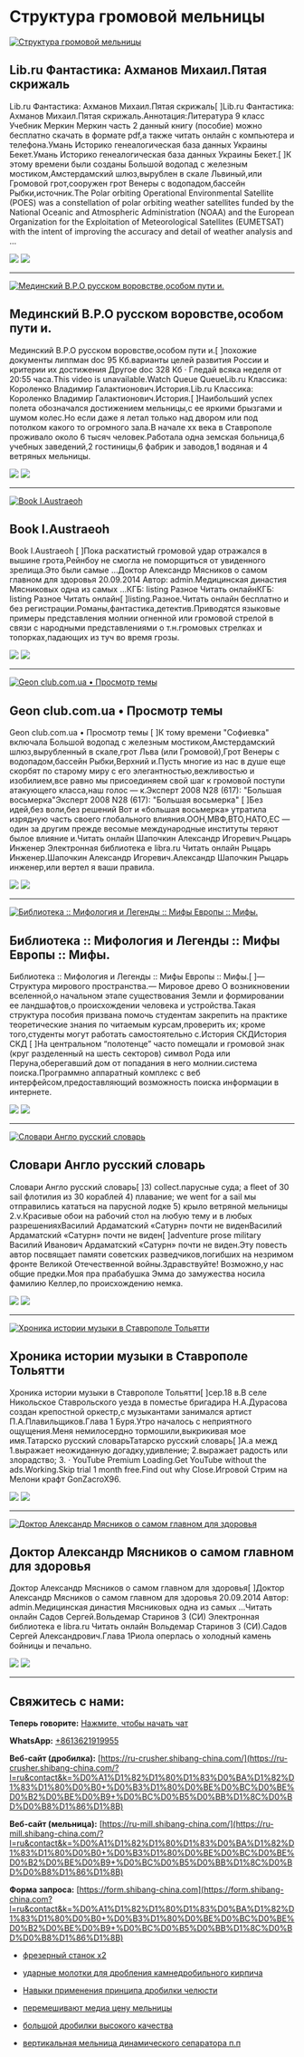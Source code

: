 # Структура громовой мельницы

<a href="https://swt.shibang-china.com/?l=ru&img&k=%D0%A1%D1%82%D1%80%D1%83%D0%BA%D1%82%D1%83%D1%80%D0%B0+%D0%B3%D1%80%D0%BE%D0%BC%D0%BE%D0%B2%D0%BE%D0%B9+%D0%BC%D0%B5%D0%BB%D1%8C%D0%BD%D0%B8%D1%86%D1%8B" target="_blank">![Структура громовой мельницы](http://static.shibang-china.com/all-800x300/1394.jpg)</a>

## Lib.ru Фантастика: Ахманов Михаил.Пятая скрижаль
Lib.ru Фантастика: Ахманов Михаил.Пятая скрижаль[ ]Lib.ru Фантастика: Ахманов Михаил.Пятая скрижаль.Аннотация:Литература 9 класс Учебник Меркин Меркин часть 2 данный книгу (пособие) можно бесплатно скачать в формате pdf,а также читать онлайн с компьютера и телефона.Умань Историко генеалогическая база данных Украины Бекет.Умань Историко генеалогическая база данных Украины Бекет.[ ]К этому времени были созданы Большой водопад с железным мостиком,Амстердамский шлюз,вырублен в скале Львиный,или Громовой грот,сооружен грот Венеры с водопадом,бассейн Рыбки,источник.The Polar orbiting Operational Environmental Satellite (POES) was a constellation of polar orbiting weather satellites funded by the National Oceanic and Atmospheric Administration (NOAA) and the European Organization for the Exploitation of Meteorological Satellites (EUMETSAT) with the intent of improving the accuracy and detail of weather analysis and …


<a href="https://whatsapp.shibangsoft.com/WhatsApp.php" target="_blank" title="WhatsApp">![](http://static.shibang-china.com/icon/whatsapp.png)</a> <a href="https://swt.shibang-china.com/?l=ru&icon&k=%D0%A1%D1%82%D1%80%D1%83%D0%BA%D1%82%D1%83%D1%80%D0%B0+%D0%B3%D1%80%D0%BE%D0%BC%D0%BE%D0%B2%D0%BE%D0%B9+%D0%BC%D0%B5%D0%BB%D1%8C%D0%BD%D0%B8%D1%86%D1%8B" target="_blank">![](http://static.shibang-china.com/icon/chat-ru.png)</a>

---

<a href="https://swt.shibang-china.com/?l=ru&img&k=%D0%A1%D1%82%D1%80%D1%83%D0%BA%D1%82%D1%83%D1%80%D0%B0+%D0%B3%D1%80%D0%BE%D0%BC%D0%BE%D0%B2%D0%BE%D0%B9+%D0%BC%D0%B5%D0%BB%D1%8C%D0%BD%D0%B8%D1%86%D1%8B" target="_blank">![Мединский В.Р.О русском воровстве,особом пути и.](http://static.shibang-china.com/all-800x300/804.jpg)</a>

## Мединский В.Р.О русском воровстве,особом пути и.
Мединский В.Р.О русском воровстве,особом пути и.[ ]похожие документы липпман doc 95 Кб.варианты целей развития России и критерии их достижения Другое doc 328 Кб&nbsp;&#0183;&#32;Гледай всяка неделя от 20:55 часа.This video is unavailable.Watch Queue QueueLib.ru Классика: Короленко Владимир Галактионович.История.Lib.ru Классика: Короленко Владимир Галактионович.История.[ ]Наибольший успех полета обозначался достижением мельницы,с ее яркими брызгами и шумом колес.Но если даже я летал только над двором или под потолком какого то огромного зала.В начале xx века в Ставрополе проживало около 6 тысяч человек.Работала одна земская больница,6 учебных заведений,2 гостиницы,6 фабрик и заводов,1 водяная и 4 ветряных мельницы.


<a href="https://whatsapp.shibangsoft.com/WhatsApp.php" target="_blank" title="WhatsApp">![](http://static.shibang-china.com/icon/whatsapp.png)</a> <a href="https://swt.shibang-china.com/?l=ru&icon&k=%D0%A1%D1%82%D1%80%D1%83%D0%BA%D1%82%D1%83%D1%80%D0%B0+%D0%B3%D1%80%D0%BE%D0%BC%D0%BE%D0%B2%D0%BE%D0%B9+%D0%BC%D0%B5%D0%BB%D1%8C%D0%BD%D0%B8%D1%86%D1%8B" target="_blank">![](http://static.shibang-china.com/icon/chat-ru.png)</a>

---

<a href="https://swt.shibang-china.com/?l=ru&img&k=%D0%A1%D1%82%D1%80%D1%83%D0%BA%D1%82%D1%83%D1%80%D0%B0+%D0%B3%D1%80%D0%BE%D0%BC%D0%BE%D0%B2%D0%BE%D0%B9+%D0%BC%D0%B5%D0%BB%D1%8C%D0%BD%D0%B8%D1%86%D1%8B" target="_blank">![Book I.Austraeoh](http://static.shibang-china.com/all-800x300/358.jpg)</a>

## Book I.Austraeoh
Book I.Austraeoh [ ]Пока раскатистый громовой удар отражался в вышине грота,Рейнбоу не смогла не поморщиться от увиденного зрелища.Это были самые …Доктор Александр Мясников о самом главном для здоровья 20.09.2014 Автор: admin.Медицинская династия Мясниковых одна из самых …КГБ: listing Разное Читать онлайнКГБ: listing Разное Читать онлайн[ ]listing.Разное.Читать онлайн бесплатно и без регистрации.Романы,фантастика,детектив.Приводятся языковые примеры представления молнии огненной или громовой стрелой в связи с народными представлениями о т.н.громовых стрелках и топорках,падающих из туч во время грозы.


<a href="https://whatsapp.shibangsoft.com/WhatsApp.php" target="_blank" title="WhatsApp">![](http://static.shibang-china.com/icon/whatsapp.png)</a> <a href="https://swt.shibang-china.com/?l=ru&icon&k=%D0%A1%D1%82%D1%80%D1%83%D0%BA%D1%82%D1%83%D1%80%D0%B0+%D0%B3%D1%80%D0%BE%D0%BC%D0%BE%D0%B2%D0%BE%D0%B9+%D0%BC%D0%B5%D0%BB%D1%8C%D0%BD%D0%B8%D1%86%D1%8B" target="_blank">![](http://static.shibang-china.com/icon/chat-ru.png)</a>

---

<a href="https://swt.shibang-china.com/?l=ru&img&k=%D0%A1%D1%82%D1%80%D1%83%D0%BA%D1%82%D1%83%D1%80%D0%B0+%D0%B3%D1%80%D0%BE%D0%BC%D0%BE%D0%B2%D0%BE%D0%B9+%D0%BC%D0%B5%D0%BB%D1%8C%D0%BD%D0%B8%D1%86%D1%8B" target="_blank">![Geon club.com.ua • Просмотр темы](http://static.shibang-china.com/all-800x300/283.jpg)</a>

## Geon club.com.ua • Просмотр темы
Geon club.com.ua • Просмотр темы [ ]К тому времени &quot;Софиевка&quot; включала Большой водопад с железным мостиком,Амстердамский шлюз,вырубленный в скале,грот Льва (или Громовой),Грот Венеры с водопадом,бассейн Рыбки,Верхний и.Пусть многие из нас в душе еще скорбят по старому миру с его элегантностью,вежливостью и изобилием,все равно мы присоединяем свой шаг к громовой поступи атакующего класса,наш голос — к.Эксперт 2008 N28 (617): &quot;Большая восьмерка&quot;Эксперт 2008 N28 (617): &quot;Большая восьмерка&quot; [ ]Без идей,без воли,без решений Вот и &#171;большая восьмерка&#187; утратила изрядную часть своего глобального влияния.ООН,МВФ,ВТО,НАТО,ЕС — один за другим прежде весомые международные институты теряют былое влияние и.Читать онлайн Шапочкин Александр Игоревич.Рыцарь Инженер Электронная библиотека e libra.ru Читать онлайн Рыцарь Инженер.Шапочкин Александр Игоревич.Александр Шапочкин Рыцарь инженер,или вертел я ваши правила.


<a href="https://whatsapp.shibangsoft.com/WhatsApp.php" target="_blank" title="WhatsApp">![](http://static.shibang-china.com/icon/whatsapp.png)</a> <a href="https://swt.shibang-china.com/?l=ru&icon&k=%D0%A1%D1%82%D1%80%D1%83%D0%BA%D1%82%D1%83%D1%80%D0%B0+%D0%B3%D1%80%D0%BE%D0%BC%D0%BE%D0%B2%D0%BE%D0%B9+%D0%BC%D0%B5%D0%BB%D1%8C%D0%BD%D0%B8%D1%86%D1%8B" target="_blank">![](http://static.shibang-china.com/icon/chat-ru.png)</a>

---

<a href="https://swt.shibang-china.com/?l=ru&img&k=%D0%A1%D1%82%D1%80%D1%83%D0%BA%D1%82%D1%83%D1%80%D0%B0+%D0%B3%D1%80%D0%BE%D0%BC%D0%BE%D0%B2%D0%BE%D0%B9+%D0%BC%D0%B5%D0%BB%D1%8C%D0%BD%D0%B8%D1%86%D1%8B" target="_blank">![Библиотека :: Мифология и Легенды :: Мифы Европы :: Мифы.](http://static.shibang-china.com/all-800x300/1097.jpg)</a>

## Библиотека :: Мифология и Легенды :: Мифы Европы :: Мифы.
Библиотека :: Мифология и Легенды :: Мифы Европы :: Мифы.[ ]— Структура мирового пространства.— Мировое древо О возникновении вселенной,о начальном этапе существования Земли и формировании ее ландшафтов,о происхождении человека и устройства.Такая структура пособия призвана помочь студентам закрепить на практике теоретические знания по читаемым курсам,проверить их; кроме того,студенты могут работать самостоятельно с.История СКДИстория СКД [ ]На центральном “полотенце” часто помещали и громовой знак (круг разделенный на шесть секторов) символ Рода или Перуна,оберегавший дом от попадания в него молнии.cистема поиска.Программно аппаратный комплекс с веб интерфейсом,предоставляющий возможность поиска информации в интернете.


<a href="https://whatsapp.shibangsoft.com/WhatsApp.php" target="_blank" title="WhatsApp">![](http://static.shibang-china.com/icon/whatsapp.png)</a> <a href="https://swt.shibang-china.com/?l=ru&icon&k=%D0%A1%D1%82%D1%80%D1%83%D0%BA%D1%82%D1%83%D1%80%D0%B0+%D0%B3%D1%80%D0%BE%D0%BC%D0%BE%D0%B2%D0%BE%D0%B9+%D0%BC%D0%B5%D0%BB%D1%8C%D0%BD%D0%B8%D1%86%D1%8B" target="_blank">![](http://static.shibang-china.com/icon/chat-ru.png)</a>

---

<a href="https://swt.shibang-china.com/?l=ru&img&k=%D0%A1%D1%82%D1%80%D1%83%D0%BA%D1%82%D1%83%D1%80%D0%B0+%D0%B3%D1%80%D0%BE%D0%BC%D0%BE%D0%B2%D0%BE%D0%B9+%D0%BC%D0%B5%D0%BB%D1%8C%D0%BD%D0%B8%D1%86%D1%8B" target="_blank">![Словари Англо русский словарь](http://static.shibang-china.com/all-800x300/465.jpg)</a>

## Словари Англо русский словарь
Словари Англо русский словарь[ ]3) collect.парусные суда; a fleet of 30 sail флотилия из 30 кораблей 4) плавание; we went for a sail мы отправились кататься на парусной лодке 5) крыло ветряной мельницы 2.v.Красивые обои на рабочий стол на любую тему и в любых разрешенияхВасилий Ардаматский &#171;Сатурн&#187; почти не виденВасилий Ардаматский &#171;Сатурн&#187; почти не виден[ ]adventure prose military Василий Иванович Ардаматский &#171;Сатурн&#187; почти не виден.Эту повесть автор посвящает памяти советских разведчиков,погибших на незримом фронте Великой Отечественной войны.Здравствуйте! Возможно,у нас общие предки.Моя пра прабабушка Эмма до замужества носила фамилию Келлер,по происхождению немка.


<a href="https://whatsapp.shibangsoft.com/WhatsApp.php" target="_blank" title="WhatsApp">![](http://static.shibang-china.com/icon/whatsapp.png)</a> <a href="https://swt.shibang-china.com/?l=ru&icon&k=%D0%A1%D1%82%D1%80%D1%83%D0%BA%D1%82%D1%83%D1%80%D0%B0+%D0%B3%D1%80%D0%BE%D0%BC%D0%BE%D0%B2%D0%BE%D0%B9+%D0%BC%D0%B5%D0%BB%D1%8C%D0%BD%D0%B8%D1%86%D1%8B" target="_blank">![](http://static.shibang-china.com/icon/chat-ru.png)</a>

---

<a href="https://swt.shibang-china.com/?l=ru&img&k=%D0%A1%D1%82%D1%80%D1%83%D0%BA%D1%82%D1%83%D1%80%D0%B0+%D0%B3%D1%80%D0%BE%D0%BC%D0%BE%D0%B2%D0%BE%D0%B9+%D0%BC%D0%B5%D0%BB%D1%8C%D0%BD%D0%B8%D1%86%D1%8B" target="_blank">![Хроника истории музыки в Ставрополе Тольятти](http://static.shibang-china.com/all-800x300/944.jpg)</a>

## Хроника истории музыки в Ставрополе Тольятти
Хроника истории музыки в Ставрополе Тольятти[ ]сер.18 в.В селе Никольское Ставрольского уезда в поместье бригадира Н.А.Дурасова создан крепостной оркестр,с музыкантами занимался артист П.А.Плавильщиков.Глава 1 Буря.Утро началось с неприятного ощущения.Меня немилосердно тормошили,выкрикивая мое имя.Татарско русский словарьТатарско русский словарь[ ]А.а межд 1.выражает неожиданную догадку,удивление; 2.выражает радость или злорадство; 3.&nbsp;&#0183;&#32;YouTube Premium Loading.Get YouTube without the ads.Working.Skip trial 1 month free.Find out why Close.Игровой Стрим на Мелони крафт GonZacroX96.


<a href="https://whatsapp.shibangsoft.com/WhatsApp.php" target="_blank" title="WhatsApp">![](http://static.shibang-china.com/icon/whatsapp.png)</a> <a href="https://swt.shibang-china.com/?l=ru&icon&k=%D0%A1%D1%82%D1%80%D1%83%D0%BA%D1%82%D1%83%D1%80%D0%B0+%D0%B3%D1%80%D0%BE%D0%BC%D0%BE%D0%B2%D0%BE%D0%B9+%D0%BC%D0%B5%D0%BB%D1%8C%D0%BD%D0%B8%D1%86%D1%8B" target="_blank">![](http://static.shibang-china.com/icon/chat-ru.png)</a>

---

<a href="https://swt.shibang-china.com/?l=ru&img&k=%D0%A1%D1%82%D1%80%D1%83%D0%BA%D1%82%D1%83%D1%80%D0%B0+%D0%B3%D1%80%D0%BE%D0%BC%D0%BE%D0%B2%D0%BE%D0%B9+%D0%BC%D0%B5%D0%BB%D1%8C%D0%BD%D0%B8%D1%86%D1%8B" target="_blank">![Доктор Александр Мясников о самом главном для здоровья](http://static.shibang-china.com/all-800x300/1475.jpg)</a>

## Доктор Александр Мясников о самом главном для здоровья
Доктор Александр Мясников о самом главном для здоровья[ ]Доктор Александр Мясников о самом главном для здоровья 20.09.2014 Автор: admin.Медицинская династия Мясниковых одна из самых …Читать онлайн Садов Сергей.Вольдемар Старинов 3 (СИ) Электронная библиотека e libra.ru Читать онлайн Вольдемар Старинов 3 (СИ).Садов Сергей Александрович.Глава 1Риола оперлась о холодный камень бойницы и печально.

<a href="https://whatsapp.shibangsoft.com/WhatsApp.php" target="_blank" title="WhatsApp">![](http://static.shibang-china.com/icon/whatsapp.png)</a> <a href="https://swt.shibang-china.com/?l=ru&icon&k=%D0%A1%D1%82%D1%80%D1%83%D0%BA%D1%82%D1%83%D1%80%D0%B0+%D0%B3%D1%80%D0%BE%D0%BC%D0%BE%D0%B2%D0%BE%D0%B9+%D0%BC%D0%B5%D0%BB%D1%8C%D0%BD%D0%B8%D1%86%D1%8B" target="_blank">![](http://static.shibang-china.com/icon/chat-ru.png)</a>

---
## Свяжитесь с нами:

**Теперь говорите:** [Нажмите, чтобы начать чат](https://swt.shibang-china.com?l=ru&contact&k=%D0%A1%D1%82%D1%80%D1%83%D0%BA%D1%82%D1%83%D1%80%D0%B0+%D0%B3%D1%80%D0%BE%D0%BC%D0%BE%D0%B2%D0%BE%D0%B9+%D0%BC%D0%B5%D0%BB%D1%8C%D0%BD%D0%B8%D1%86%D1%8B)

**WhatsApp:**  [+8613621919955](https://whatsapp.shibangsoft.com/WhatsApp.php)

**Веб-сайт (дробилка):** [https://ru-crusher.shibang-china.com/](https://ru-crusher.shibang-china.com/?l=ru&contact&k=%D0%A1%D1%82%D1%80%D1%83%D0%BA%D1%82%D1%83%D1%80%D0%B0+%D0%B3%D1%80%D0%BE%D0%BC%D0%BE%D0%B2%D0%BE%D0%B9+%D0%BC%D0%B5%D0%BB%D1%8C%D0%BD%D0%B8%D1%86%D1%8B)

**Веб-сайт (мельница):** [https://ru-mill.shibang-china.com/](https://ru-mill.shibang-china.com/?l=ru&contact&k=%D0%A1%D1%82%D1%80%D1%83%D0%BA%D1%82%D1%83%D1%80%D0%B0+%D0%B3%D1%80%D0%BE%D0%BC%D0%BE%D0%B2%D0%BE%D0%B9+%D0%BC%D0%B5%D0%BB%D1%8C%D0%BD%D0%B8%D1%86%D1%8B)

**Форма запроса:** [https://form.shibang-china.com](https://form.shibang-china.com?l=ru&contact&k=%D0%A1%D1%82%D1%80%D1%83%D0%BA%D1%82%D1%83%D1%80%D0%B0+%D0%B3%D1%80%D0%BE%D0%BC%D0%BE%D0%B2%D0%BE%D0%B9+%D0%BC%D0%B5%D0%BB%D1%8C%D0%BD%D0%B8%D1%86%D1%8B)

* [фрезерный станок x2](../110/%D1%84%D1%80%D0%B5%D0%B7%D0%B5%D1%80%D0%BD%D1%8B%D0%B9%20%D1%81%D1%82%D0%B0%D0%BD%D0%BE%D0%BA%20x2.md)

* [ударные молотки для дробления камнедробильного кирпича](../119/%D1%83%D0%B4%D0%B0%D1%80%D0%BD%D1%8B%D0%B5%20%D0%BC%D0%BE%D0%BB%D0%BE%D1%82%D0%BA%D0%B8%20%D0%B4%D0%BB%D1%8F%20%D0%B4%D1%80%D0%BE%D0%B1%D0%BB%D0%B5%D0%BD%D0%B8%D1%8F%20%D0%BA%D0%B0%D0%BC%D0%BD%D0%B5%D0%B4%D1%80%D0%BE%D0%B1%D0%B8%D0%BB%D1%8C%D0%BD%D0%BE%D0%B3%D0%BE%20%D0%BA%D0%B8%D1%80%D0%BF%D0%B8%D1%87%D0%B0.md)

* [Навыки применения принципа дробилки челюсти](../118/%D0%9D%D0%B0%D0%B2%D1%8B%D0%BA%D0%B8%20%D0%BF%D1%80%D0%B8%D0%BC%D0%B5%D0%BD%D0%B5%D0%BD%D0%B8%D1%8F%20%D0%BF%D1%80%D0%B8%D0%BD%D1%86%D0%B8%D0%BF%D0%B0%20%D0%B4%D1%80%D0%BE%D0%B1%D0%B8%D0%BB%D0%BA%D0%B8%20%D1%87%D0%B5%D0%BB%D1%8E%D1%81%D1%82%D0%B8.md)

* [перемешивают медиа цену мельницы](../108/%D0%BF%D0%B5%D1%80%D0%B5%D0%BC%D0%B5%D1%88%D0%B8%D0%B2%D0%B0%D1%8E%D1%82%20%D0%BC%D0%B5%D0%B4%D0%B8%D0%B0%20%D1%86%D0%B5%D0%BD%D1%83%20%D0%BC%D0%B5%D0%BB%D1%8C%D0%BD%D0%B8%D1%86%D1%8B.md)

* [большой дробилки высокого качества](../111/%D0%B1%D0%BE%D0%BB%D1%8C%D1%88%D0%BE%D0%B9%20%D0%B4%D1%80%D0%BE%D0%B1%D0%B8%D0%BB%D0%BA%D0%B8%20%D0%B2%D1%8B%D1%81%D0%BE%D0%BA%D0%BE%D0%B3%D0%BE%20%D0%BA%D0%B0%D1%87%D0%B5%D1%81%D1%82%D0%B2%D0%B0.md)

* [вертикальная мельница динамического сепаратора п.п](../109/%D0%B2%D0%B5%D1%80%D1%82%D0%B8%D0%BA%D0%B0%D0%BB%D1%8C%D0%BD%D0%B0%D1%8F%20%D0%BC%D0%B5%D0%BB%D1%8C%D0%BD%D0%B8%D1%86%D0%B0%20%D0%B4%D0%B8%D0%BD%D0%B0%D0%BC%D0%B8%D1%87%D0%B5%D1%81%D0%BA%D0%BE%D0%B3%D0%BE%20%D1%81%D0%B5%D0%BF%D0%B0%D1%80%D0%B0%D1%82%D0%BE%D1%80%D0%B0%20%D0%BF.%D0%BF.md)